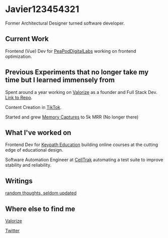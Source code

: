 # Javier123454321

Former Architectural Designer turned software developer.

## Current Work

Frontend (Vue) Dev for [PeaPodDigitalLabs](https://peapoddigitallabs.com) working on frontend optimization.

## Previous Experiments that no longer take my time but I learned immensely from

Spent around a year working on [Valorize](https://valorize.app) as a founder and Full Stack Dev. [Link to Repo](https://github.com/ValorizeDAO). 

Content Creation in [TikTok](https://www.tiktok.com/@valorize.javi).

Started and grew [Memory Captures](https://www.memorycaptures.com) to 5k MRR (No longer there)

## What I've worked on

Frontend Dev for [Keypath Education](https://keypathedu.com/) building online courses at the cutting edge of educational design.

Software Automation Engineer at [CellTrak](https://www.celltrak.com/) automating a test suite to improve stability and reliability.


## Writings

[random thoughts, seldom updated](https://javiergonzalez.io)


## Where else to find me

[Valorize](https://javiergonzalez.io/links)

[Twitter](https://twitter.com/javier123454321)

